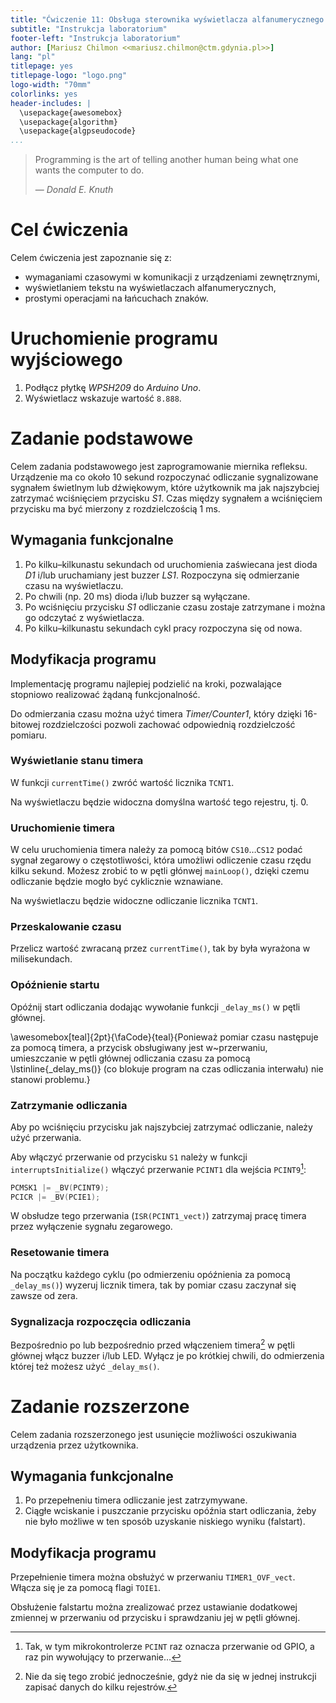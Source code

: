 ```yaml
---
title: "Ćwiczenie 11: Obsługa sterownika wyświetlacza alfanumerycznego HD44780"
subtitle: "Instrukcja laboratorium"
footer-left: "Instrukcja laboratorium"
author: [Mariusz Chilmon <<mariusz.chilmon@ctm.gdynia.pl>>]
lang: "pl"
titlepage: yes
titlepage-logo: "logo.png"
logo-width: "70mm"
colorlinks: yes
header-includes: |
  \usepackage{awesomebox}
  \usepackage{algorithm}
  \usepackage{algpseudocode}
...
```


> Programming is the art of telling another human being what one wants the computer to do.
>
> — _Donald E. Knuth_

# Cel ćwiczenia

Celem ćwiczenia jest zapoznanie się z:

* wymaganiami czasowymi w komunikacji z urządzeniami zewnętrznymi,
* wyświetlaniem tekstu na wyświetlaczach alfanumerycznych,
* prostymi operacjami na łańcuchach znaków.

# Uruchomienie programu wyjściowego

1. Podłącz płytkę _WPSH209_ do _Arduino Uno_.
1. Wyświetlacz wskazuje wartość `8.888`.

# Zadanie podstawowe

Celem zadania podstawowego jest zaprogramowanie miernika refleksu. Urządzenie ma co około 10 sekund rozpoczynać odliczanie sygnalizowane sygnałem świetlnym lub dźwiękowym, które użytkownik ma jak najszybciej zatrzymać wciśnięciem przycisku _S1_. Czas między sygnałem a wciśnięciem przycisku ma być mierzony z rozdzielczością 1&nbsp;ms.

## Wymagania funkcjonalne

1. Po kilku–kilkunastu sekundach od uruchomienia zaświecana jest dioda _D1_ i/lub uruchamiany jest buzzer _LS1_. Rozpoczyna się odmierzanie czasu na wyświetlaczu.
1. Po chwili (np. 20&nbsp;ms) dioda i/lub buzzer są wyłączane.
1. Po wciśnięciu przycisku _S1_ odliczanie czasu zostaje zatrzymane i można go odczytać z&nbsp;wyświetlacza.
1. Po kilku–kilkunastu sekundach cykl pracy rozpoczyna się od nowa.

## Modyfikacja programu

Implementację programu najlepiej podzielić na kroki, pozwalające stopniowo realizować żądaną funkcjonalność.

Do odmierzania czasu można użyć timera _Timer/Counter1_, który dzięki 16-bitowej rozdzielczości pozwoli zachować odpowiednią rozdzielczość pomiaru.

### Wyświetlanie stanu timera

W funkcji `currentTime()` zwróć wartość licznika `TCNT1`.

Na wyświetlaczu będzie widoczna domyślna wartość tego rejestru, tj. 0.

### Uruchomienie timera

W celu uruchomienia timera należy za pomocą bitów `CS10`…`CS12` podać sygnał zegarowy o&nbsp;częstotliwości, która umożliwi odliczenie czasu rzędu kilku sekund. Możesz zrobić to w pętli głónwej `mainLoop()`, dzięki czemu odliczanie będzie mogło być cyklicznie wznawiane.

Na wyświetlaczu będzie widoczne odliczanie licznika `TCNT1`.

### Przeskalowanie czasu

Przelicz wartość zwracaną przez `currentTime()`, tak by była wyrażona w milisekundach.

### Opóźnienie startu

Opóźnij start odliczania dodając wywołanie funkcji `_delay_ms()` w pętli głównej.

\awesomebox[teal]{2pt}{\faCode}{teal}{Ponieważ pomiar czasu następuje za pomocą timera, a przycisk obsługiwany jest w~przerwaniu, umieszczanie w pętli głównej odliczania czasu za pomocą \lstinline{_delay_ms()} (co blokuje program na czas odliczania interwału) nie stanowi problemu.}

### Zatrzymanie odliczania

Aby po wciśnięciu przycisku jak najszybciej zatrzymać odliczanie, należy użyć przerwania.

Aby włączyć przerwanie od przycisku `S1` należy w funkcji `interruptsInitialize()` włączyć przerwanie `PCINT1` dla wejścia `PCINT9`[^1]:

[^1]: Tak, w tym mikrokontrolerze `PCINT` raz oznacza przerwanie od GPIO, a raz pin wywołujący to przerwanie…

```cpp
PCMSK1 |= _BV(PCINT9);
PCICR |= _BV(PCIE1);
```

W obsłudze tego przerwania (`ISR(PCINT1_vect)`) zatrzymaj pracę timera przez wyłączenie sygnału zegarowego.

### Resetowanie timera

Na początku każdego cyklu (po odmierzeniu opóźnienia za pomocą `_delay_ms()`) wyzeruj licznik timera, tak by pomiar czasu zaczynał się zawsze od zera.

### Sygnalizacja rozpoczęcia odliczania

Bezpośrednio po lub bezpośrednio przed włączeniem timera[^2] w pętli głównej włącz buzzer i/lub LED. Wyłącz je po krótkiej chwili, do odmierzenia której też możesz użyć `_delay_ms()`.

[^2]: Nie da się tego zrobić jednocześnie, gdyż nie da się w jednej instrukcji zapisać danych do kilku rejestrów.

# Zadanie rozszerzone

Celem zadania rozszerzonego jest usunięcie możliwości oszukiwania urządzenia przez użytkownika.

## Wymagania funkcjonalne

1. Po przepełneniu timera odliczanie jest zatrzymywane.
1. Ciągłe wciskanie i puszczanie przycisku opóźnia start odliczania, żeby nie było możliwe w ten sposób uzyskanie niskiego wyniku (falstart).

## Modyfikacja programu

Przepełnienie timera można obsłużyć w przerwaniu `TIMER1_OVF_vect`. Włącza się je za pomocą flagi `TOIE1`.

Obsłużenie falstartu można zrealizować przez ustawianie dodatkowej zmiennej w przerwaniu od przycisku i sprawdzaniu jej w pętli głównej.
